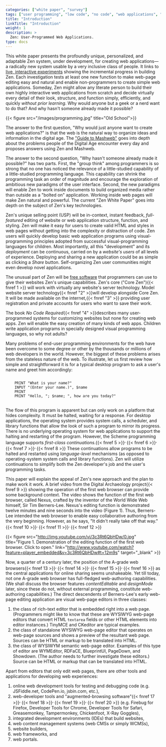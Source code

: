```yaml
---
categories: ["white paper", "survey"]
tags: ["user programming", "low code", "no code", "web applications", "web develoment", "Zen", "free software", "continuations", "Nexus browser", "Berners-Lee", "contentEditable", "rich-text editor", "WYSIWYG", "WYSIWYM", "augmented browsing", "IDE", "CMS", "website builder", "web framework", "web portal"]
title: "Introduction"
linkTitle: "Introduction"
weight: 1
description: >
  Zen: User-Programmed Web Applications.
type: docs
---
```


This white paper presents the profoundly unique, personalized, and adaptable Zen system, under development, for creating web applications&mdash;a radically new system usable by a very inclusive class of people. It links to [live, interactive experiments](https://web-call.cc) showing the incremental progress in building Zen. Each investigation tests at least one new function to make web-page editing easy and natural and enable non-programmers to create simple web applications. Someday, Zen might allow any literate person to build their own highly interactive web applications from scratch and decide virtually every detail of their look, structure, and function simply, efficiently, and quickly *without prior learning*. Why would anyone but a geek or a nerd want to do that? And why hasn't someone already made it possible?

{{< figure src="/images/programming.jpg" title="Old School">}}

The answer to the first question, "Why would just anyone want to create web applications?" is that the web is the natural way to organize ideas and information in the digital age. The ["Guide to Mashweb"](/guide) goes into depth about the problems people of the Digital Age encounter every day and proposes answers using Zen and Mashweb.

The answer to the second question, "Why hasn't someone already made it possible?" has two parts. First, the "group think" among programmers is so strong that no one has noticed the relevance of a little-studied capability of a little-studied programming language. This capability can shrink the programming task an order of magnitude and encourage the exploration of ambitious new paradigms of the user interface. Second, the new paradigms will enable Zen to work inside documents to build organized media rather than outside as a "bolted on" application. Working inside web pages will make Zen natural and powerful. The current "Zen White Paper" goes into depth on the subject of Zen's key technologies.

Zen's unique selling point (USP) will be in-context, instant feedback, *full-featured* editing of website or web application structure, function, and styling. Zen will make it easy for users to create valid HTML and styles in web pages without getting into the complexity or distraction of code. Zen users will quickly develop basic web application programs using visual-programming principles adopted from successful visual-programming languages for children. Most importantly, all this "development" and its *deployment* can be continuous, carried on by a *website's users* of all levels of experience. Deploying and sharing a new application could be as simple as clicking a *Share* button. Self-organizing Zen user communities might even develop novel applications.

The unusual part of Zen will be [free software](https://www.gnu.org/philosophy/pragmatic.html) that programmers can use to give their websites Zen's unique capabilities. Zen's core ("Core Zen"){{< fnref 1 >}} will work with virtually any website's server technology. Model website server technology{{< fnref "2" >}}will develop alongside Core Zen. It will be made available on the internet,{{< fnref "3" >}} providing user registration and private accounts for users who want to save their work.

The book *No Code Required*{{< fnref "4" >}}describes many user-programmed systems for customizing websites but none for creating web apps.  Zen will enable the easy creation of many kinds of web apps. Children write application programs in specially designed visual programming languages, so why not adults?

Many problems of end-user programming environments for the web have been overcome to some degree or other by the thousands or millions of web developers in the world. However, the biggest of these problems arises from the stateless nature of the web.  To illustrate, let us first review how simple and straightforward it is for a typical desktop program to ask a user's name and greet him accordingly:

<pre>
<code>
    PRINT "What is your name?"
    INPUT "(Enter your name.)", $name
    PRINT
    PRINT "Hello, "; $name; ", how are you today?"
</code>
</pre>

The flow of this program is apparent but can only work on a platform that hides complexity. It must be halted, waiting for a response.  For desktop applications, the operating system provides system calls, a scheduler, and library functions that allow the look of such a program to mirror its progress. There is no underlying operating system for web applications to support the halting and restarting of the program. However, the Scheme programming language supports *first-class continuations*.{{< fnref 5 >}}<sup>, </sup>{{< fnref 6 >}}<sup>, </sup>{{< fnref 7 >}}<sup>, </sup>{{< fnref 8 >}} These continuations allow programs to be halted and restarted using <em>language-level</em> mechanisms (as opposed to operating-system system calls and library functions). Zen will utilize continuations to simplify both the Zen developer's job and the user's programming tasks.

This paper will explain the appeal of Zen's new approach and the plan to make work it work. A brief video from the Digital Archaeology project{{< fnref 9 >}} showing the operation of the first web browser can provide some background context. The video shows the function of the first web browser, called Nexus, crafted by the inventor of the World Wide Web himself, Sir Tim Berners-Lee. Nexus's editing function is demonstrated twelve minutes and nine seconds into the video (Figure 1). Thus, Berners-Lee intended the web browser to enable easy collaborative authoring from the very beginning. However, as he says, "It didn't really take off that way."
{{< fnref 10 >}}<sup>, </sup>
{{< fnref 11 >}}<sup>, </sup>
{{< fnref 12 >}}

{{< figure src="http://img.youtube.com/vi/3c3Rt6QbHDw/0.jpg" title="Figure 1. Demonstration of the editing function of the first web browser. Click to open." link="http://www.youtube.com/watch?feature=player_embedded&v=3c3Rt6QbHDw#t=12m9s" target="_blank" >}}

Now, a quarter of a century later, the position of the A-grade web browsers{{< fnref 13 >}}<sup>, </sup>
{{< fnref 14 >}}<sup>, </sup>
{{< fnref 15 >}}<sup>, </sup>
{{< fnref 16 >}}
as the central applications for online sharing seems unshakeable. Yet till today, not one A-grade web browser has full-fledged web-authoring capabilities. (We shall discuss the browser features _contentEditable_ and _designMode_ later, since these do not, without external programming, constitute web-authoring capabilities.) The direct descendents of Berners-Lee's early web-page editing application are visual web-page editors in three classes:
1. the class of rich-text editor that is embedded right into a web page. (Programmers might like to know that these are WYSIWYG web-page editors that convert HTML `textarea` fields or other HTML elements into editor instances.) TinyMCE and CKeditor are typical examples.
1. the class of standalone WYSIWYG web-page editor that operates on web-page sources and shows a preview of the resultant web page. Sources can be HTML or markup to be translated into HTML.
1. the class of WYSIWYM semantic web-page editor. Examples of this type of editor are WYMEditor, RDFaCE, BlueprintUI, PageDown, and Showdown. (The author needs to further investigate these editors.) Source can be HTML or markup that can be translated into HTML.

Apart from editors that only edit web pages, there are other tools and applications for developing web experiences:
1. online web development tools for testing and debugging code (e.g. JSFiddle.net, CodePen.io, jsbin.com, etc.),
1. web-developer tools and "augmented-browsing software"{{< fnref 17 >}}<sup>, </sup>{{< fnref 18 >}}<sup>, </sup>{{< fnref 19 >}}<sup>, </sup>{{< fnref 20 >}} (e.g. Firebug for Firefox, Developer Tools for Chrome, Developer Tools for Safari, Greasemonkey, Tampermonkey, Chickenfoot, X-Ray Goggles),
1. integrated development environments (IDEs) that build websites,
1. web content management systems (web CMSs or simply WCMSs),
1. website builders,
1. web frameworks, and
1. web portals.
